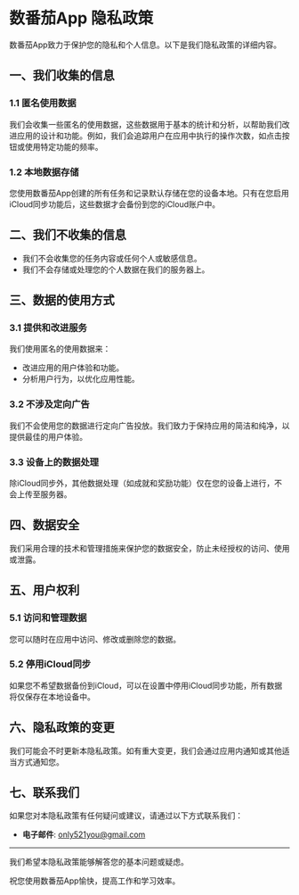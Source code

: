 # 数番茄App 隐私政策

数番茄App致力于保护您的隐私和个人信息。以下是我们隐私政策的详细内容。

## 一、我们收集的信息

### 1.1 匿名使用数据
我们会收集一些匿名的使用数据，这些数据用于基本的统计和分析，以帮助我们改进应用的设计和功能。例如，我们会追踪用户在应用中执行的操作次数，如点击按钮或使用特定功能的频率。

### 1.2 本地数据存储
您使用数番茄App创建的所有任务和记录默认存储在您的设备本地。只有在您启用iCloud同步功能后，这些数据才会备份到您的iCloud账户中。

## 二、我们不收集的信息

- 我们不会收集您的任务内容或任何个人或敏感信息。
- 我们不会存储或处理您的个人数据在我们的服务器上。

## 三、数据的使用方式

### 3.1 提供和改进服务
我们使用匿名的使用数据来：
- 改进应用的用户体验和功能。
- 分析用户行为，以优化应用性能。

### 3.2 不涉及定向广告
我们不会使用您的数据进行定向广告投放。我们致力于保持应用的简洁和纯净，以提供最佳的用户体验。

### 3.3 设备上的数据处理
除iCloud同步外，其他数据处理（如成就和奖励功能）仅在您的设备上进行，不会上传至服务器。

## 四、数据安全

我们采用合理的技术和管理措施来保护您的数据安全，防止未经授权的访问、使用或泄露。

## 五、用户权利

### 5.1 访问和管理数据
您可以随时在应用中访问、修改或删除您的数据。

### 5.2 停用iCloud同步
如果您不希望数据备份到iCloud，可以在设置中停用iCloud同步功能，所有数据将仅保存在本地设备中。

## 六、隐私政策的变更

我们可能会不时更新本隐私政策。如有重大变更，我们会通过应用内通知或其他适当方式通知您。

## 七、联系我们

如果您对本隐私政策有任何疑问或建议，请通过以下方式联系我们：
- **电子邮件**: only521you@gmail.com


---

我们希望本隐私政策能够解答您的基本问题或疑虑。

祝您使用数番茄App愉快，提高工作和学习效率。
